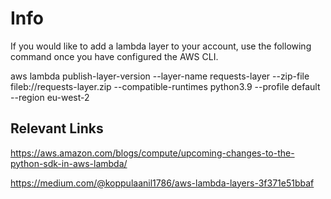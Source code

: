 # Info

If you would like to add a lambda layer to your account, use the following command once you have configured the AWS CLI.


aws lambda publish-layer-version --layer-name requests-layer --zip-file fileb://requests-layer.zip --compatible-runtimes python3.9 --profile default --region eu-west-2

## Relevant Links
https://aws.amazon.com/blogs/compute/upcoming-changes-to-the-python-sdk-in-aws-lambda/

https://medium.com/@koppulaanil1786/aws-lambda-layers-3f371e51bbaf

